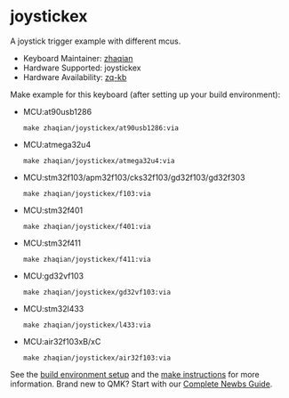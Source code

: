 # joystickex

A joystick trigger example with different mcus.

* Keyboard Maintainer: [zhaqian](https://github.com/zhaqian12)
* Hardware Supported: joystickex
* Hardware Availability: [zq-kb](https://github.com/zhaqian12/ZQ-Keyboard)

Make example for this keyboard (after setting up your build environment):

* MCU:at90usb1286
    ```
    make zhaqian/joystickex/at90usb1286:via
    ```

* MCU:atmega32u4
    ```
    make zhaqian/joystickex/atmega32u4:via
    ```

* MCU:stm32f103/apm32f103/cks32f103/gd32f103/gd32f303
    ```
    make zhaqian/joystickex/f103:via
    ```

* MCU:stm32f401 
    ```
    make zhaqian/joystickex/f401:via
    ```

* MCU:stm32f411 
    ```
    make zhaqian/joystickex/f411:via
    ```
    
* MCU:gd32vf103
    ```
    make zhaqian/joystickex/gd32vf103:via
    ```
    
* MCU:stm32l433
    ```
    make zhaqian/joystickex/l433:via
    ```
    
 * MCU:air32f103xB/xC
    ```
    make zhaqian/joystickex/air32f103:via
    ```

See the [build environment setup](https://docs.qmk.fm/#/getting_started_build_tools) and the [make instructions](https://docs.qmk.fm/#/getting_started_make_guide) for more information. Brand new to QMK? Start with our [Complete Newbs Guide](https://docs.qmk.fm/#/newbs).
 
